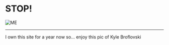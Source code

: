 # STOP!

![ME](https://vignette.wikia.nocookie.net/southpark/images/9/95/Kyle-broflovski.png)


--- 
I own this site for a year now so...
enjoy this pic of Kyle Broflovski
